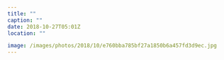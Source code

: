 ```yaml
---
title: ""
caption: ""
date: 2018-10-27T05:01Z
location: ""

image: /images/photos/2018/10/e760bba785bf27a1850b6a457fd3d9ec.jpg
---
```


